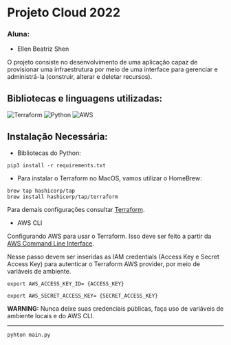 # Projeto Cloud 2022

### Aluna:

- Ellen Beatriz Shen

O projeto consiste no desenvolvimento de uma aplicação capaz de provisionar uma infraestrutura por meio de uma interface para gerenciar e administrá-la (construir, alterar e deletar recursos).

## Bibliotecas e linguagens utilizadas:


![Terraform](https://img.shields.io/badge/terraform-%235835CC.svg?style=for-the-badge&logo=terraform&logoColor=white) ![Python](https://img.shields.io/badge/python-3670A0?style=for-the-badge&logo=python&logoColor=ffdd54) ![AWS](https://img.shields.io/badge/AWS-%23FF9900.svg?style=for-the-badge&logo=amazon-aws&logoColor=white)

## Instalação Necessária:

- Bibliotecas do Python:

```shell
pip3 install -r requirements.txt
```

- Para instalar o Terraform no MacOS, vamos utilizar o HomeBrew:

```shell
brew tap hashicorp/tap
brew install hashicorp/tap/terraform
```

Para demais configurações consultar [Terraform](https://developer.hashicorp.com/terraform/downloads).

- AWS CLI

Configurando AWS para usar o Terraform. Isso deve ser feito a partir da [AWS Command Line Interface](https://aws.amazon.com/pt/cli/).

Nesse passo devem ser inseridas as IAM credentials (Access Key e Secret Access Key) para autenticar o Terraform AWS provider, por meio de variáveis de ambiente.

```shell
export AWS_ACCESS_KEY_ID= {ACCESS_KEY}

export AWS_SECRET_ACCESS_KEY= {SECRET_ACCESS_KEY}
```

**WARNING:** Nunca deixe suas credenciais públicas, faça uso de variáveis de ambiente locais e do AWS CLI.

----
```shell
pyhton main.py
```
